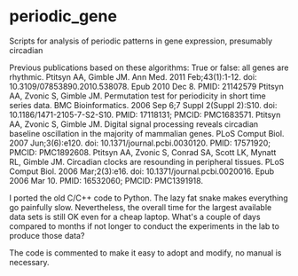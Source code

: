# periodic_gene
Scripts for analysis of periodic patterns in gene expression, presumably circadian 

Previous publications based on these algorithms: 
True or false: all genes are rhythmic. Ptitsyn AA, Gimble JM. Ann Med. 2011 Feb;43(1):1-12. doi: 10.3109/07853890.2010.538078. Epub 2010 Dec 8. PMID: 21142579 
Ptitsyn AA, Zvonic S, Gimble JM. Permutation test for periodicity in short time series data. BMC Bioinformatics. 2006 Sep 6;7 Suppl 2(Suppl 2):S10. doi: 10.1186/1471-2105-7-S2-S10. PMID: 17118131; PMCID: PMC1683571.
Ptitsyn AA, Zvonic S, Gimble JM. Digital signal processing reveals circadian baseline oscillation in the majority of mammalian genes. PLoS Comput Biol. 2007 Jun;3(6):e120. doi: 10.1371/journal.pcbi.0030120. PMID: 17571920; PMCID: PMC1892608.
Ptitsyn AA, Zvonic S, Conrad SA, Scott LK, Mynatt RL, Gimble JM. Circadian clocks are resounding in peripheral tissues. PLoS Comput Biol. 2006 Mar;2(3):e16. doi: 10.1371/journal.pcbi.0020016. Epub 2006 Mar 10. PMID: 16532060; PMCID: PMC1391918.

I ported the old C/C++ code to Python. The lazy fat snake makes everything go painfully slow. Nevertheless, the overall time for the largest available data sets is still OK even for a cheap laptop. What's a couple of days compared to months if not longer to conduct the experiments in the lab to produce those data?

The code is commented to make it easy to adopt and modify, no manual is necessary.

